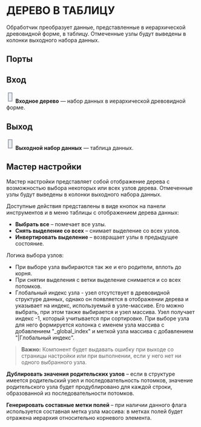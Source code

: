 # ДЕРЕВО В ТАБЛИЦУ

Обработчик преобразует данные, представленные в иерархической древовидной форме, в таблицу. Отмеченные узлы будут выведены в колонки выходного набора данных.

## Порты

## Вход

![Входной источник данных](../../images/icons/ports/input_table_inactive.svg) **Входное дерево** — набор данных в иерархической древовидной форме.

## Выход

![Выходной источник данных](../../images/icons/ports/output_table_inactive.svg) **Выходной набор данных** — таблица данных.

## Мастер настройки

Мастер настройки представляет собой отображение дерева с возможностью выбора некоторых или всех узлов дерева. Отмеченные узлы будут выведены в колонки выходного набора данных.

Доступные действия представлены в виде кнопок на панели инструментов и в меню таблицы с отображением дерева данных:

* **Выбрать все** – помечает все узлы.
* **Снять выделение со всех** – снимает выделение со всех узлов.
* **Инвертировать выделение** – возвращает узлы в предыдущее состояние.

Логика выбора узлов:

* При выборе узла выбираются так же и его родители, вплоть до корня.
* При снятии выделения с ветки выделение снимается и со всех потомков.
* Глобальный индекс узла - узел отсутствует в древовидной структуре данных, однако он появляется в отображении дерева и указывает на индекс, используемый в узле-массиве. Его можно выбрать, при этом также выбирается и узел массива.
Узел получает индекс -1, который учитывается при сортировке.
При выборе узла для него формируется колонка с именем узла массива с добавлением  "_global_index" и меткой узла массива с добавлением "|Глобальный индекс".

> **Важно:** Компонент будет выдавать ошибку при выходе со страницы настройки или при выполнении, если у него нет ни одного выбранного узла.

**Дублировать значения родительских узлов** – если в структуре имеется родительский узел и последовательность потомков, значение родительского узла будет продублировано для каждой строки, образованной из последовательности потомков.

**Генерировать составные метки полей** – при наличии данного флага используется составная метка узла массива: в метках полей будет отражена иерархия относительно корневого элемента.

